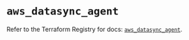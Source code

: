 # `aws_datasync_agent`

Refer to the Terraform Registry for docs: [`aws_datasync_agent`](https://registry.terraform.io/providers/hashicorp/aws/6.7.0/docs/resources/datasync_agent).
